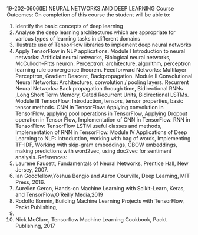 19-202-0606(IE) NEURAL NETWORKS AND DEEP LEARNING
Course Outcomes:
On completion of this course the student will be able to:
1. Identify the basic concepts of deep learning
2. Analyse the deep learning architectures which are appropriate for various types of
learning tasks in different domains
3. Illustrate use of TensorFlow libraries to implement deep neural networks
4. Apply TensorFlow in NLP applications.
Module I
Introduction to neural networks: Artificial neural networks, Biological neural networks,
McCulloch–Pitts neuron. Perceptron: architecture, algorithm, perceptron learning rule convergence
theorem.
Feedforward Networks: Multilayer Perceptron, Gradient Descent, Backpropagation.
Module II
Convolutional Neural Networks: Architectures, convolution / pooling layers.
Recurrent Neural Networks: Back propagation through time, Bidirectional RNNs ,Long Short Term
Memory, Gated Recurrent Units, Bidirectional LSTMs.
Module III
TensorFlow: Introduction, tensors, tensor properties, basic tensor methods.
CNN in TensorFlow: Applying convolution in TensorFlow, applying pool operations in TensorFlow,
Applying Dropout operation in Tensor Flow, Implementation of CNN in TensorFlow.
RNN in TensorFlow: TensorFlow LSTM useful classes and methods, Implementation of RNN in
TensorFlow.
Module IV
Applications of Deep Learning to NLP: Introduction, working with bag of words, Implementing
TF-IDF, Working with skip-gram embeddings, CBOW embeddings, making predictions with
word2vec, using doc2vec for sentiment analysis.
References:
1. Laurene Fausett, Fundamentals of Neural Networks, Prentice Hall, New Jersey, 2007.
2. Ian Goodfellow,Yoshua Bengio and Aaron Courville, Deep Learning, MIT Press, 2016.
3. Aurelien Geron, Hands-on Machine Learning with Scikit-Learn, Keras, and
TensorFlow,O’Reilly Media,2019
4. Rodolfo Bonnin, Building Machine Learning Projects with TensorFlow, Packt Publishing,
2016.
5. Nick McClure, Tensorflow Machine Learning Cookbook, Packt Publishing, 2017